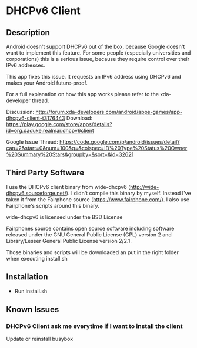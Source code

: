 DHCPv6 Client
=============

Description
-----------
Android doesn't support DHCPv6 out of the box, because Google doesn't want to implement this feature. For some people (especially universities and corporations) this is a serious issue, because they require control over their IPv6 addresses.

This app fixes this issue. It requests an IPv6 address using DHCPv6 and makes your Android future-proof.

For a full explanation on how this app works please refer to the xda-developer thread.

Discussion: http://forum.xda-developers.com/android/apps-games/app-dhcpv6-client-t3176443
Download: https://play.google.com/store/apps/details?id=org.daduke.realmar.dhcpv6client

Google Issue Thread: https://code.google.com/p/android/issues/detail?can=2&start=0&num=100&q=&colspec=ID%20Type%20Status%20Owner%20Summary%20Stars&groupby=&sort=&id=32621

Third Party Software
--------------------
I use the DHCPv6 client binary from wide-dhcpv6 (http://wide-dhcpv6.sourceforge.net/). I didn't compile this binary by myself. Instead I've taken it from the Fairphone source (https://www.fairphone.com/). I also use Fairphone's scripts around this binary.

wide-dhcpv6 is licensed under the BSD License

Fairphones source contains open source software including software released under the GNU General Public License (GPL) version 2 and Library/Lesser General Public License version 2/2.1.

Those binaries and scripts will be downloaded an put in the right folder when executing install.sh

Installation
------------
  - Run install.sh

Known Issues
------------
### DHCPv6 Client ask me everytime if I want to install the client
Update or reinstall busybox
